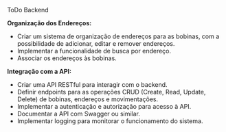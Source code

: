 ToDo Backend

**Organização dos Endereços:**

- Criar um sistema de organização de endereços para as bobinas, com a possibilidade de adicionar, editar e remover endereços.
- Implementar a funcionalidade de busca por endereço.
- Associar os endereços às bobinas.

**Integração com a API:**

- Criar uma API RESTful para interagir com o backend.
- Definir endpoints para as operações CRUD (Create, Read, Update, Delete) de bobinas, endereços e movimentações.
- Implementar a autenticação e autorização para acesso à API.
- Documentar a API com Swagger ou similar.
- Implementar logging para monitorar o funcionamento do sistema.